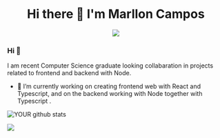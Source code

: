 <h1 align="center" > Hi there 👋 I'm Marllon Campos </h1>

<!--
**MarllonCampos/marlloncampos** is a ✨ _special_ ✨ repository because its `README.md` (this file) appears on your GitHub profile.

Here are some ideas to get you started:

- 🔭 I’m currently working on ...
- 🌱 I’m currently learning ...
- 👯 I’m looking to collaborate on ...
- 🤔 I’m looking for help with ...
- 💬 Ask me about ...
- 📫 How to reach me: ...
- 😄 Pronouns: ...
- ⚡ Fun fact: ...
- 🤝 I’m looking to collaborate on data science and deep learning projects. 
-->


<p align="center"> 
  <img  src="https://user-images.githubusercontent.com/52542050/146776068-7cfb4d36-d39a-4fc6-af6e-ecb43877dd24.png" />
</p>
                            

### Hi 👋
I am recent Computer Science graduate looking collabaration in projects related to frontend and backend with Node.
- 🔭 I’m currently working on creating frontend web with React and Typescript, and on the backend working with Node together with Typescript .


![YOUR github stats](https://github-readme-stats.vercel.app/api?username=marlloncampos)

[<img src="https://img.shields.io/badge/linkedin-%230077B5.svg?&style=for-the-badge&logo=linkedin&logoColor=white" />](www.linkedin.com/in/marllon-campos)
